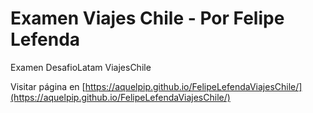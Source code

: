 # Examen Viajes Chile - Por Felipe Lefenda
Examen DesafioLatam ViajesChile

Visitar página en [https://aquelpip.github.io/FelipeLefendaViajesChile/](https://aquelpip.github.io/FelipeLefendaViajesChile/)
